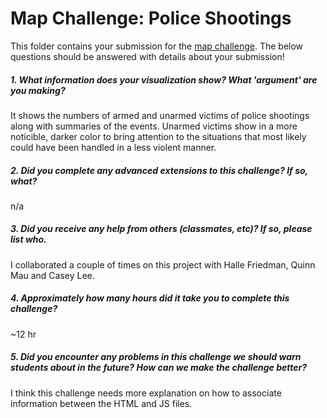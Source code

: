 # Map Challenge: Police Shootings

This folder contains your submission for the [map challenge](http://info343-joelross.rhcloud.com/challenges/map). The below questions should be answered with details about your submission!

##### 1. What information does your visualization show? What 'argument' are you making? #####
It shows the numbers of armed and unarmed victims of police shootings along with summaries of the events. Unarmed victims show in a more noticible, darker color to bring attention to the situations that most likely could have been handled in a less violent manner.

##### 2. Did you complete any advanced extensions to this challenge? If so, what? #####
n/a

##### 3. Did you receive any help from others (classmates, etc)? If so, please list who. #####
I collaborated a couple of times on this project with Halle Friedman, Quinn Mau and Casey Lee.

##### 4. Approximately how many hours did it take you to complete this challenge? #####
~12 hr

##### 5. Did you encounter any problems in this challenge we should warn students about in the future? How can we make the challenge better? #####
I think this challenge needs more explanation on how to associate information between the HTML and JS files.

